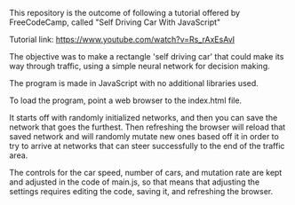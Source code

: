 This repository is the outcome of following a tutorial offered by FreeCodeCamp, called "Self Driving Car With JavaScript"

Tutorial link:  https://www.youtube.com/watch?v=Rs_rAxEsAvI

The objective was to make a rectangle 'self driving car' that could make its way through traffic, using a simple neural network for decision making.

The program is made in JavaScript with no additional libraries used.

To load the program, point a web browser to the index.html file.

It starts off with randomly initialized networks, and then you can save the network that goes the furthest.
Then refreshing the browser will reload that saved network and will randomly mutate new ones based off it in order to try to arrive at networks that can steer successfully to the end of the traffic area.

The controls for the car speed, number of cars, and mutation rate are kept and adjusted in the code of main.js, so that means that adjusting the settings requires editing the code, saving it, and refreshing the browser.


